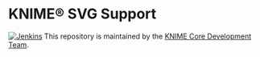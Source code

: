 # KNIME® SVG Support

[![Jenkins](https://jenkins.knime.com/buildStatus/icon?job=knime-svg%2Fmaster)](https://jenkins.knime.com/job/knime-svg/job/master/)
This repository is maintained by the [KNIME Core Development Team](mailto:ap-core@knime.com).